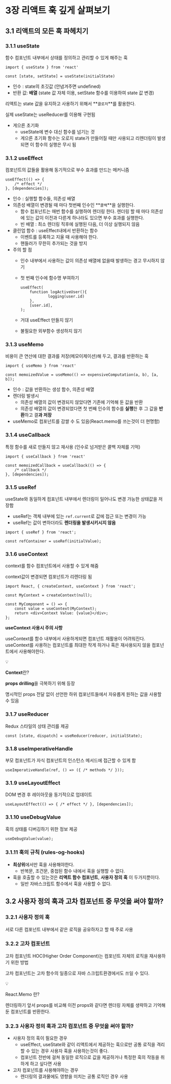 # 3장 리액트 훅 깊게 살펴보기

## 3.1 리액트의 모든 훅 파헤치기

### 3.1.1 useState

함수 컴포넌트 내부에서 상태를 정의하고 관리할 수 있게 해주는 훅

```tsx
import { useState } from 'react'

const [state, setState] = useState(initialState)
```

- 인수  : state의 초깃값 (안념겨주면 undefined)
- 반환 값: **배열** (state 값 자체 이용, setState 함수를 이용하여 state 값 변경)

리액트는 state 값을 유지하고 사용하기 위해서 **`클로저`**를 활용한다.

실제 useState는 useReducer를 이용해 구현됨

- 게으른 초기화
    - useState에 변수 대신 함수를 넘기는 것
    - 게으른 초기화 함수는 오로지 state가 만들어질 때만 사용되고 리렌더링이 발생되면 이 함수의 실행은 무시 됨

### 3.1.2 useEffect

컴포넌트의 값들을 활용해 동기적으로 부수 효과를 만드는 메커니즘

```tsx
useEffect(() => { 
	/* effect */
}, [dependencies]);
```

- 인수 : 실행할 함수들, 의존성 배열
- 의존성 배열이 변경될 때 마다 첫번째 인수인 **`콜백`**을 실행한다.
    - 함수 컴포넌트는 매번 함수를 실행하여 렌더링 한다. 렌더링 할 때 마다 의존성에 있는 값이 이전과 다른게 하나라도 있으면 부수 효과를 실행한다.
    - 빈 배열 : 최소 렌더링 직후에 실행된 다음, 더 이상 실행되지 않음
- 클린업 함수 : useEffect내에서 반환하는 함수
    - 이벤트를 등록하고 지울 때 사용해야 한다.
    - 핸들러가 무한히 추가되는 것을 방지
- 주의 할 점
    - 인수 내부에서 사용하는 값이 의존성 배열에 없을때 발생하는 경고 무시하지 않기
    - 첫 번째 인수에 함수명 부여하기
        
        ```tsx
        useEffect(
        	function logActiveUser(){
        			logging(user.id)
        	}, 
        	[user.id],
        );
        ```
        
    - 거대 useEffect 만들지 않기
    - 불필요한 외부함수 생성하지 않기

### 3.1.3 useMemo

비용이 큰 연산에 대한 결과를 저장(메모이제이션)해 두고, 결과를 반환하는 훅

```tsx
import { useMemo } from 'react'

const memoizedValue = useMemo(() => expensiveComputation(a, b), [a, b]);
```

- 인수 : 값을 반환하는 생성 함수, 의존성 배열
- 렌더링 발생시
    - 의존성 배열의 값이 변경되지 않았다면 기존에 기억해 둔 값을 반환
    - 의존성 배열의 값이 변경되었다면 첫 번째 인수의 함수를 **실행**한 후 그 값을 **반환**하고 결**과 저장**
- useMemo로 컴포넌트를 감쌀 수 도 있음(React.memo를 쓰는것이 더 현명함)

### 3.1.4 useCallback

특정 함수를 새로 만들지 않고 재사용 (인수로 넘겨받은 콜백 자체를 기억)

```tsx
import { useCallback } from 'react'

const memoizedCallback = useCallback(() => { 
	/* callback */ 
}, [dependencies]);
```

### 3.1.5 useRef

useState와 동일하게 컴포넌트 내부에서 렌더링이 일어나도 변경 가능한 상태값을 저장함

- useRef는 객체 내부에 있는 `ref.current`로 값에 접근 또는 변경이 가능
- useRef는 값이 변하더라도 **렌더링을 발생시키시지 않음**

```tsx
import { useRef } from 'react';

const refContainer = useRef(initialValue);
```

### 3.1.6 useContext

context를 함수 컴포넌트에서 사용할 수 있게 해줌

context값이 변경되면 컴포넌트가 리렌더링 됨

```tsx
import React, { createContext, useContext } from 'react';

const MyContext = createContext(null);

const MyComponent = () => {
    const value = useContext(MyContext);
    return <div>Context Value: {value}</div>;
};
```

**useContext 사용시 주의 사항**

useContext를 함수 내부에서 사용하게되면 컴포넌트 재활용이 어려워진다. useContext를 사용하는 컴포넌트를 최대한 작게 하거나 혹은 재사용되지 않을 컴포넌트에서 사용해야한다.

<aside>
💡

**Context**란?

**props drilling**을 극복하기 위해 등장

명시적인 props 전달 없이 선언한 하위 컴포넌트들에서 자유롭게 원하는 값을 사용할 수 있음

</aside>

### 3.1.7 useReducer

Redux 스타일의 상태 관리를 제공

```tsx
const [state, dispatch] = useReducer(reducer, initialState);
```

### 3.1.8 useImperativeHandle

부모 컴포넌트가 자식 컴포넌트의 인스턴스 메서드에 접근할 수 있게 함

```tsx
useImperativeHandle(ref, () => ({ /* methods */ }));
```

### 3.1.9 useLayoutEffect

DOM 변경 후 레이아웃을 동기적으로 업데이트

```tsx
useLayoutEffect(() => { /* effect */ }, [dependencies]);
```

### 3.1.10 useDebugValue

훅의 상태를 디버깅하기 위한 정보 제공

```tsx
useDebugValue(value);
```

### 3.1.11 훅의 규칙 (rules-og-hooks)

- **최상위**에서만 훅을 사용해야한다.
    - 반복문, 조건문, 중첩된 함수 내에서 훅을 실행할 수 없다.
- 훅을 호출할 수 있는것은 **리액트 함수 컴포넌트**, **사용자 정의 훅** 이 두가지뿐이다.
    - 일반 자바스크립트 함수에서 훅을 사용할 수 없다.

## 3.2 사용자 정의 훅과 고차 컴포넌트 중 무엇을 써야 할까?

### 3.2.1 사용자 정의 훅

서로 다른 컴포넌트 내부에서 같은 로직을 공유하자고 할 때 주로 사용

### 3.2.2 고차 컴포넌트

고차 컴포넌트 HOC(Higher Order Component)는 컴포넌트 자체의 로직을 재사용하기 위한 방법

고차 컴포넌트는 고차 함수의 일종으로 자바 스크립트환경에서도 쓰일 수 있다.

<aside>
💡

React.Memo 란?

렌더링하기 앞서 props를 비교해 이전 props와 같다면 렌더링 자체를 생략하고 기억해 둔 컴포넌트를 반환한다.

</aside>

### 3.2.3 사용자 정의 훅과 고차 컴포넌트 중 무엇을 써야 할까?

- 사용자 정의 훅이 필요한 경우
    - useEffect, useState와 같이 리액트에서 제공하는 훅으로만 공통 로직을 격리할 수 있는 경우 사용자 훅을 사용하는것이 좋다.
    - 컴포넌트 전반에 걸쳐 동일한 로직으로 값을 제공하거나 특정한 훅의 작동을 취하게 하고 싶다면 사용
- 고차 컴포넌트를 사용해야하는 경우
    - 렌더링의 결과물에도 영향을 미치는 공통 로직인 경우 사용
